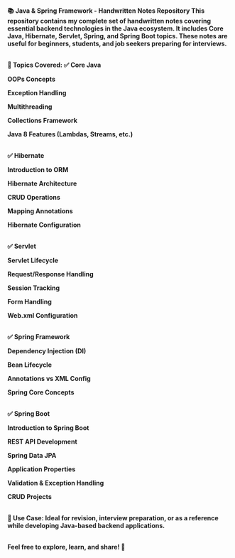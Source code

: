 <b> 📚 Java & Spring Framework - Handwritten Notes Repository <b>
This repository contains my complete set of handwritten notes covering essential backend technologies in the Java ecosystem. It includes Core Java, Hibernate, Servlet, Spring, and Spring Boot topics. These notes are useful for beginners, students, and job seekers preparing for interviews.
<br><br>

📝 Topics Covered:
✅ <b>Core Java</b><br>

OOPs Concepts<br>

Exception Handling<br>

Multithreading<br>

Collections Framework<br>

Java 8 Features (Lambdas, Streams, etc.)<br><br>

✅ <b>Hibernate</b><br>

Introduction to ORM<br>

Hibernate Architecture<br>

CRUD Operations<br>

Mapping Annotations<br>

Hibernate Configuration<br><br>

✅ <b>Servlet</b><br>

Servlet Lifecycle<br>

Request/Response Handling<br>

Session Tracking<br>

Form Handling<br>

Web.xml Configuration<br><br>

✅ <b>Spring Framework</b><br>

Dependency Injection (DI)<br>

Bean Lifecycle<br>

Annotations vs XML Config<br>

Spring Core Concepts<br><br>

✅ <b>Spring Boot</b><br>

Introduction to Spring Boot<br>

REST API Development<br>

Spring Data JPA<br>

Application Properties<br>

Validation & Exception Handling<br>

CRUD Projects<br><br>

📌 <b>Use Case:</b> Ideal for revision, interview preparation, or as a reference while developing Java-based backend applications.
<br><br>

Feel free to explore, learn, and share! 🚀
